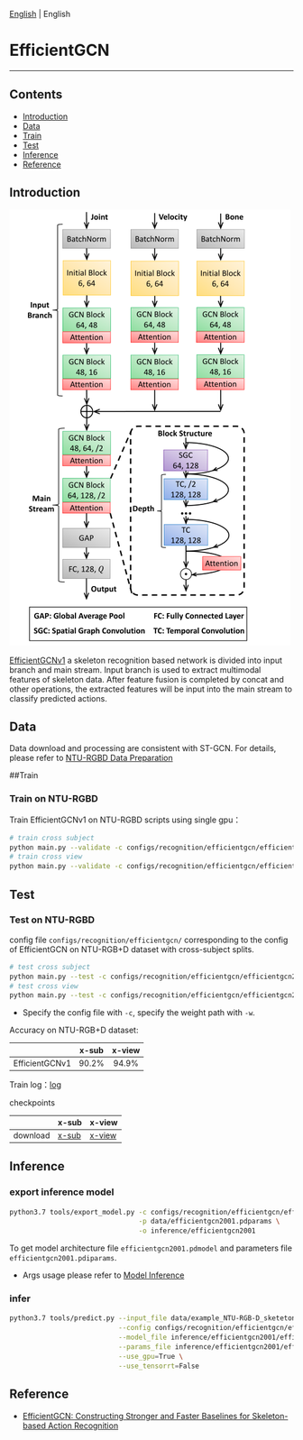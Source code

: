 [English](../../../zh-CN/model_zoo/recognition/efficientgcn.md)  | English

# EfficientGCN

---

## Contents

- [Introduction](#Introduction)
- [Data](#Data)
- [Train](#Train)
- [Test](#Test)
- [Inference](#Inference)
- [Reference](#Reference)

## Introduction

![模型结构图](../../../images/efficientgcn.png)

[EfficientGCNv1](https://arxiv.org/pdf/2106.15125v2.pdf) a skeleton recognition based network is divided into input branch and main stream. Input branch is used to extract multimodal features of skeleton data. After feature fusion is completed by concat and other operations, the extracted features will be input into the main stream to classify predicted actions.

## Data

Data download and processing are consistent with ST-GCN. For details, please refer to [NTU-RGBD Data Preparation](../../dataset/ntu-rgbd.md)

##Train

### Train on NTU-RGBD

Train EfficientGCNv1 on NTU-RGBD scripts using single gpu：

```bash
# train cross subject
python main.py --validate -c configs/recognition/efficientgcn/efficientgcn2001.yaml --seed 1
# train cross view
python main.py --validate -c configs/recognition/efficientgcn/efficientgcn2002.yaml --seed 1
```

## Test

### Test on NTU-RGBD

config file `configs/recognition/efficientgcn/` corresponding to the config of EfficientGCN on NTU-RGB+D dataset with cross-subject splits.

```bash
# test cross subject
python main.py --test -c configs/recognition/efficientgcn/efficientgcn2001.yaml -w data/efficientgcn2001.pdparams
# test cross view
python main.py --test -c configs/recognition/efficientgcn/efficientgcn2002.yaml -w data/efficientgcn2002.pdparams
```

* Specify the config file with `-c`, specify the weight path with `-w`.

Accuracy on NTU-RGB+D dataset:

|                |  x-sub  |   x-view   |
| :------------: | :---: | :----: |
| EfficientGCNv1 | 90.2% | 94.9% |

Train log：[log](https://github.com/Wuxiao85/paddle_EfficientGCNv/blob/main/workdir/)

checkpoints

|      | x-sub                                                        | x-view                                                        |
| ---- | ------------------------------------------------------------ | ------------------------------------------------------------ |
| download | [x-sub](https://github.com/Wuxiao85/paddle_EfficientGCNv/tree/main/pretrain_model/xsub.pdparams) | [x-view](https://github.com/Wuxiao85/paddle_EfficientGCNv/tree/main/pretrain_model/xsub.pdparams)|

## Inference

### export inference model

```bash
python3.7 tools/export_model.py -c configs/recognition/efficientgcn/efficientgcn2001.yaml \
                                -p data/efficientgcn2001.pdparams \
                                -o inference/efficientgcn2001
```

To get model architecture file `efficientgcn2001.pdmodel` and parameters file `efficientgcn2001.pdiparams`.

- Args usage please refer to [Model Inference](https://github.com/PaddlePaddle/PaddleVideo/blob/release/2.0/docs/zh-CN/start.md#2-%E6%A8%A1%E5%9E%8B%E6%8E%A8%E7%90%86)

### infer

```bash
python3.7 tools/predict.py --input_file data/example_NTU-RGB-D_sketeton.npy \
                           --config configs/recognition/efficientgcn/efficientgcn2001.yaml \
                           --model_file inference/efficientgcn2001/efficientgcn2001.pdmodel \
                           --params_file inference/efficientgcn2001/efficientgcn2001.pdiparams \
                           --use_gpu=True \
                           --use_tensorrt=False
```


## Reference

- [EfficientGCN: Constructing Stronger and Faster Baselines for Skeleton-based Action Recognition ](https://arxiv.org/pdf/2106.15125v2.pdf)
